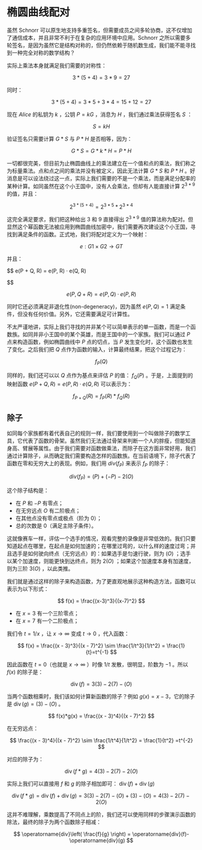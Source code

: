# 椭圆曲线配对

虽然 Schnorr 可以原生地支持多重签名，但需要成员之间多轮协商，这不仅增加了通信成本，并且非常不利于在复杂的应用环境中应用。Schnorr 之所以需要多轮签名，是因为虽然它是结构对称的，但仍然依赖于随机数生成，我们能不能寻找到一种完全对称的数学结构？

实际上乘法本身就满足我们需要的对称性：

$$
3*(5+4) =3*9 = 27
$$

同时：

$$
3*(5+4)=3*5+3*4=15+12=27
$$

现在 $Alice$ 的私钥为 $k$ ，公钥 $P=kG$ ，消息为 $H$ ，我们通过乘法获得签名 $S$ ：

$$
S=kH
$$

验证签名只需要计算 $G*S$ 与 $P*H$ 是否相等，因为：

$$
G*S=G*k*H=P*H
$$

一切都很完美，但目前为止椭圆曲线上的乘法建立在一个值和点的乘法，我们称之为标量乘法。点和点之间的乘法并没有被定义，因此无法计算  $G*S$ 和 $P*H$ 。好消息是可以设法绕过这一点，实际上我们需要的不是一个乘法，而是满足分配率的某种计算。如同虽然在这个小王国中，没有人会乘法，但却有人能直接计算 $2^{3*9}$ 的值，并且：

$$
2^{3*(5+4)}=2^{3*5}*2^{3*4}
$$

这完全满足要求，我们把这种给出 $3$ 和 $9$ 直接得出 $2^{3*9}$ 值的算法称为配对。但显然这个幂函数无法被应用到椭圆曲线加密中，我们需要再次建设这个小王国，寻找到满足条件的函数。正式地，我们将配对定义为一个映射：

$$
e: G1 × G2 → GT
$$

并且：

$$
e(P + Q, R) = e(P, R) · e(Q, R)

$$

$$
e(P, Q + R) = e(P, Q) · e(P, R)
$$

同时它还必须满足非退化性(non-degeneracy)，因为虽然 $e(P,Q)=1$ 满足条件，但没有任何价值。另外，它还需要满足可计算性。

不太严谨地讲，实际上我们寻找的并非某个可以简单表示的单一函数，而是一个函数族。如同并非小王国中的某个英雄，而是王国中的一个家族。我们可以通过 $P$ 点来构造函数，例如椭圆曲线中 $P$ 点的切点，当 $P$ 发生变化时，这个函数也发生了变化。之后我们把 $Q$ 点作为函数的输入，计算最终结果，把这个过程记为：

$$
f_P(Q)
$$

同样的，我们还可以以 $Q$ 点作为基点来评估 $P$ 的值： $f_Q(P)$ 。于是，上面提到的映射函数 $e(P + Q, R) = e(P, R) · e(Q, R)$ 可以表示为：

$$
f_{P+Q}(R)=f_P(R)*f_Q(R)
$$

## 除子

如同每个家族都有着代表自己的规则一样，我们要使用到一个叫做除子的数学工具，它代表了函数的骨架。虽然我们无法通过骨架来判断一个人的胖瘦，但能知道身高、臂展等属性。由于我们需要对函数做乘法，而除子在这方面非常好用，我们通过计算除子，从而确定我们需要构造怎样的函数族。在当前语境下，除子代表了函数在零和无穷大上的表现。例如，我们用 $div(f_P)$ 来表示 $f_P$ 的除子：

$$
div(f_P)=(P)+(−P)−2(O)
$$

这个除子结构是：

- 在 $P$ 和 $-P$ 有零点；
- 在无穷远点 $O$ 有二阶极点；
- 在其他点没有零点或极点（阶为 0）；
- 总的次数是 0（满足主除子条件）。

这就像赛车一样，评估一个选手的情况，观看完整的录像是非常低效的。我们只要知道起点在哪里，在起点是如何加速的；在哪里过弯的，以什么样的速度过弯；并且选手是如何驶向终点（无穷远点）的：如果选手是匀速行驶，则为 $(O)$ ；选手以某个加速度，则能更快到达终点，则为 $2(O)$ ；如果这个加速度本身有加速度，则为三阶 $3(O)$ ，以此类推。

我们就是通过这样的除子来构造函数，为了更直观地展示这种构造方法，函数可以表示为以下形式：

$$
f(x) = \frac{(x-3)^3}{(x-7)^2}
$$

- 在 $x = 3$ 有一个三阶零点；
- 在 $x = 7$ 有一个二阶极点；

我们令 $t = 1/x$ ，让 $x \to \infty$ 变成 $t \to 0$ ，代入函数：

$$
f(x) = \frac{(x - 3)^3}{(x - 7)^2} \sim \frac{1/t^3}{1/t^2} = \frac{1}{t}=t^{-1}
$$

因此函数在 $t = 0$（也就是 $x \to \infty$ ）时像 $1/t$ 发散，很明显，阶数为 $-1$ 。所以 $f(x)$ 的除子是：

$$
\operatorname{div}(f) = 3(3)−2(7)−(O)
$$

当两个函数相乘时，我们该如何计算新函数的除子？例如 $g(x) = x - 3$，它的除子是 $\operatorname{div}(g) = (3) - (O)$ 。

$$
f(x)*g(x) = \frac{(x - 3)^4}{(x - 7)^2}
$$

在无穷远点：

$$
\frac{(x - 3)^4}{(x - 7)^2} \sim \frac{1/t^4}{1/t^2} = \frac{1}{t^2} =t^{-2}
$$

对应的除子为：

$$
\operatorname{div}(f*g) = 4(3) - 2(7) -2(O)
$$

实际上我们可以直接用 $f$ 和 $g$ 的除子相加即可： $\operatorname{div}(f) + \operatorname{div}(g)$ 

$$
\operatorname{div}(f*g)=\operatorname{div}(f) + \operatorname{div}(g)=3(3)−2(7)−(O) +(3) - (O) =4(3) - 2(7) -2(O)
$$

这并不难理解，乘数提高了不同点上的阶，我们还可以使用同样的步骤演示函数的除法，最终的除子为两个函数除子相减：

$$
\operatorname{div}\left( \frac{f}{g} \right) = \operatorname{div}(f)-\operatorname{div}(g)
$$